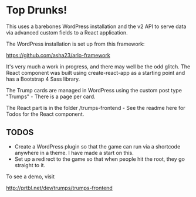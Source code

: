 # Top Drunks!

This uses a barebones WordPress installation and the v2 API to serve data via advanced custom fields to a React application.

The WordPress installation is set up from this framework:

https://github.com/asha23/arlo-framework

It's very much a work in progress, and there may well be the odd glitch. The React component was built using create-react-app as a starting point and has a Bootstrap 4 Sass library.

The Trump cards are managed in WordPress using the custom post type "Trumps" - There is a page per card. 

The React part is in the folder /trumps-frontend - See the readme here for Todos for the React component.

## TODOS

* Create a WordPress plugin so that the game can run via a shortcode anywhere in a theme. I have made a start on this. 
* Set up a redirect to the game so that when people hit the root, they go straight to it.

To see a demo, visit

http://prtbl.net/dev/trumps/trumps-frontend 

